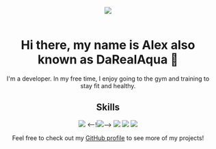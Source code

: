 <div align="center">
  <img src="https://img.icons8.com/cotton/64/000000/laptop-coding.png"/><br><br>
  <h1>Hi there, my name is Alex also known as DaRealAqua 👋</h1>
  <p>I'm a developer. In my free time, I enjoy going to the gym and training to stay fit and healthy.</p>
  <h2>Skills</h2>
  <p>
    <img src="https://img.icons8.com/color/48/000000/php.png"/>
    <--!<img src="https://img.icons8.com/color/48/000000/html-5.png"/>-->
    <img src="https://img.icons8.com/color/48/000000/javascript.png"/>
    <img src="https://img.icons8.com/plasticine/48/000000/react.png"/>
    <img src="https://img.icons8.com/color/48/000000/laravel.png"/>
  </p>
  <p>Feel free to check out my <a href="https://github.com/johndoe">GitHub profile</a> to see more of my projects!</p>
</div>
